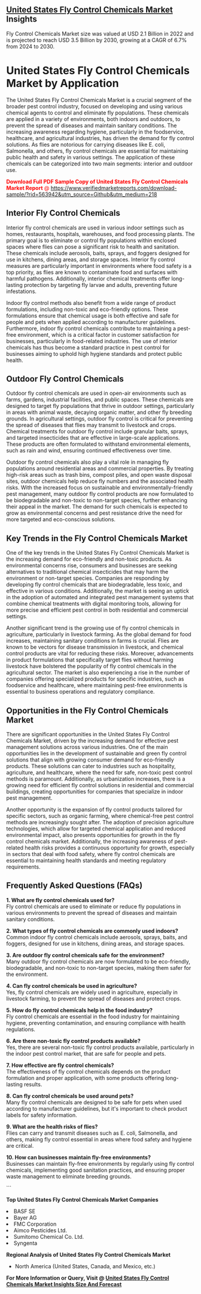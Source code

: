 <h2><a href="https://www.verifiedmarketreports.com/download-sample/?rid=563942&amp;utm_source=Github&amp;utm_medium=218" target="_blank">United States Fly Control Chemicals Market</a> Insights</h2><p>Fly Control Chemicals Market size was valued at USD 2.1 Billion in 2022 and is projected to reach USD 3.5 Billion by 2030, growing at a CAGR of 6.7% from 2024 to 2030.</p><p> <h1>United States Fly Control Chemicals Market by Application</h1> <p>The United States Fly Control Chemicals Market is a crucial segment of the broader pest control industry, focused on developing and using various chemical agents to control and eliminate fly populations. These chemicals are applied in a variety of environments, both indoors and outdoors, to prevent the spread of diseases and maintain sanitary conditions. The increasing awareness regarding hygiene, particularly in the foodservice, healthcare, and agricultural industries, has driven the demand for fly control solutions. As flies are notorious for carrying diseases like E. coli, Salmonella, and others, fly control chemicals are essential for maintaining public health and safety in various settings. The application of these chemicals can be categorized into two main segments: interior and outdoor use. <p><span class=""><span style="color: #ff0000;"><strong>Download Full PDF Sample Copy of United States Fly Control Chemicals Market Report</strong> @ </span><a href="https://www.verifiedmarketreports.com/download-sample/?rid=563942&amp;utm_source=Github&amp;utm_medium=218" target="_blank">https://www.verifiedmarketreports.com/download-sample/?rid=563942&amp;utm_source=Github&amp;utm_medium=218</a></span></p></p> <h2>Interior Fly Control Chemicals</h2> <p>Interior fly control chemicals are used in various indoor settings such as homes, restaurants, hospitals, warehouses, and food processing plants. The primary goal is to eliminate or control fly populations within enclosed spaces where flies can pose a significant risk to health and sanitation. These chemicals include aerosols, baits, sprays, and foggers designed for use in kitchens, dining areas, and storage spaces. Interior fly control measures are particularly important in environments where food safety is a top priority, as flies are known to contaminate food and surfaces with harmful pathogens. Additionally, interior chemical treatments offer long-lasting protection by targeting fly larvae and adults, preventing future infestations. <p>Indoor fly control methods also benefit from a wide range of product formulations, including non-toxic and eco-friendly options. These formulations ensure that chemical usage is both effective and safe for people and pets when applied according to manufacturer guidelines. Furthermore, indoor fly control chemicals contribute to maintaining a pest-free environment, which is a critical factor in customer satisfaction for businesses, particularly in food-related industries. The use of interior chemicals has thus become a standard practice in pest control for businesses aiming to uphold high hygiene standards and protect public health.</p> <h2>Outdoor Fly Control Chemicals</h2> <p>Outdoor fly control chemicals are used in open-air environments such as farms, gardens, industrial facilities, and public spaces. These chemicals are designed to target fly populations that thrive in outdoor settings, particularly in areas with animal waste, decaying organic matter, and other fly breeding grounds. In agricultural settings, outdoor fly control is critical for preventing the spread of diseases that flies may transmit to livestock and crops. Chemical treatments for outdoor fly control include granular baits, sprays, and targeted insecticides that are effective in large-scale applications. These products are often formulated to withstand environmental elements, such as rain and wind, ensuring continued effectiveness over time. <p>Outdoor fly control chemicals also play a vital role in managing fly populations around residential areas and commercial properties. By treating high-risk areas such as trash bins, compost piles, and open waste disposal sites, outdoor chemicals help reduce fly numbers and the associated health risks. With the increased focus on sustainable and environmentally-friendly pest management, many outdoor fly control products are now formulated to be biodegradable and non-toxic to non-target species, further enhancing their appeal in the market. The demand for such chemicals is expected to grow as environmental concerns and pest resistance drive the need for more targeted and eco-conscious solutions.</p> <h2>Key Trends in the Fly Control Chemicals Market</h2> <p>One of the key trends in the United States Fly Control Chemicals Market is the increasing demand for eco-friendly and non-toxic products. As environmental concerns rise, consumers and businesses are seeking alternatives to traditional chemical insecticides that may harm the environment or non-target species. Companies are responding by developing fly control chemicals that are biodegradable, less toxic, and effective in various conditions. Additionally, the market is seeing an uptick in the adoption of automated and integrated pest management systems that combine chemical treatments with digital monitoring tools, allowing for more precise and efficient pest control in both residential and commercial settings. <p>Another significant trend is the growing use of fly control chemicals in agriculture, particularly in livestock farming. As the global demand for food increases, maintaining sanitary conditions in farms is crucial. Flies are known to be vectors for disease transmission in livestock, and chemical control products are vital for reducing these risks. Moreover, advancements in product formulations that specifically target flies without harming livestock have bolstered the popularity of fly control chemicals in the agricultural sector. The market is also experiencing a rise in the number of companies offering specialized products for specific industries, such as foodservice and healthcare, where maintaining pest-free environments is essential to business operations and regulatory compliance.</p> <h2>Opportunities in the Fly Control Chemicals Market</h2> <p>There are significant opportunities in the United States Fly Control Chemicals Market, driven by the increasing demand for effective pest management solutions across various industries. One of the main opportunities lies in the development of sustainable and green fly control solutions that align with growing consumer demand for eco-friendly products. These solutions can cater to industries such as hospitality, agriculture, and healthcare, where the need for safe, non-toxic pest control methods is paramount. Additionally, as urbanization increases, there is a growing need for efficient fly control solutions in residential and commercial buildings, creating opportunities for companies that specialize in indoor pest management. <p>Another opportunity is the expansion of fly control products tailored for specific sectors, such as organic farming, where chemical-free pest control methods are increasingly sought after. The adoption of precision agriculture technologies, which allow for targeted chemical application and reduced environmental impact, also presents opportunities for growth in the fly control chemicals market. Additionally, the increasing awareness of pest-related health risks provides a continuous opportunity for growth, especially in sectors that deal with food safety, where fly control chemicals are essential to maintaining health standards and meeting regulatory requirements.</p> <h2>Frequently Asked Questions (FAQs)</h2> <p><strong>1. What are fly control chemicals used for?</strong><br>Fly control chemicals are used to eliminate or reduce fly populations in various environments to prevent the spread of diseases and maintain sanitary conditions.</p> <p><strong>2. What types of fly control chemicals are commonly used indoors?</strong><br>Common indoor fly control chemicals include aerosols, sprays, baits, and foggers, designed for use in kitchens, dining areas, and storage spaces.</p> <p><strong>3. Are outdoor fly control chemicals safe for the environment?</strong><br>Many outdoor fly control chemicals are now formulated to be eco-friendly, biodegradable, and non-toxic to non-target species, making them safer for the environment.</p> <p><strong>4. Can fly control chemicals be used in agriculture?</strong><br>Yes, fly control chemicals are widely used in agriculture, especially in livestock farming, to prevent the spread of diseases and protect crops.</p> <p><strong>5. How do fly control chemicals help in the food industry?</strong><br>Fly control chemicals are essential in the food industry for maintaining hygiene, preventing contamination, and ensuring compliance with health regulations.</p> <p><strong>6. Are there non-toxic fly control products available?</strong><br>Yes, there are several non-toxic fly control products available, particularly in the indoor pest control market, that are safe for people and pets.</p> <p><strong>7. How effective are fly control chemicals?</strong><br>The effectiveness of fly control chemicals depends on the product formulation and proper application, with some products offering long-lasting results.</p> <p><strong>8. Can fly control chemicals be used around pets?</strong><br>Many fly control chemicals are designed to be safe for pets when used according to manufacturer guidelines, but it's important to check product labels for safety information.</p> <p><strong>9. What are the health risks of flies?</strong><br>Flies can carry and transmit diseases such as E. coli, Salmonella, and others, making fly control essential in areas where food safety and hygiene are critical.</p> <p><strong>10. How can businesses maintain fly-free environments?</strong><br>Businesses can maintain fly-free environments by regularly using fly control chemicals, implementing good sanitation practices, and ensuring proper waste management to eliminate breeding grounds.</p> ```</p><p><strong>Top United States Fly Control Chemicals Market Companies</strong></p><div data-test-id=""><p><li>BASF SE</li><li> Bayer AG</li><li> FMC Corporation</li><li> Aimco Pesticides Ltd.</li><li> Sumitomo Chemical Co. Ltd.</li><li> Syngenta</li></p><div><strong>Regional Analysis of&nbsp;United States Fly Control Chemicals Market</strong></div><ul><li dir="ltr"><p dir="ltr">North America&nbsp;(United States, Canada, and Mexico, etc.)</p></li></ul><p><strong>For More Information or Query, Visit @&nbsp;</strong><strong><a href="https://www.verifiedmarketreports.com/product/fly-control-chemicals-market/?utm_source=Github&amp;utm_medium=218" target="_blank">United States Fly Control Chemicals Market Insights Size And Forecast</a></strong></p></div>
